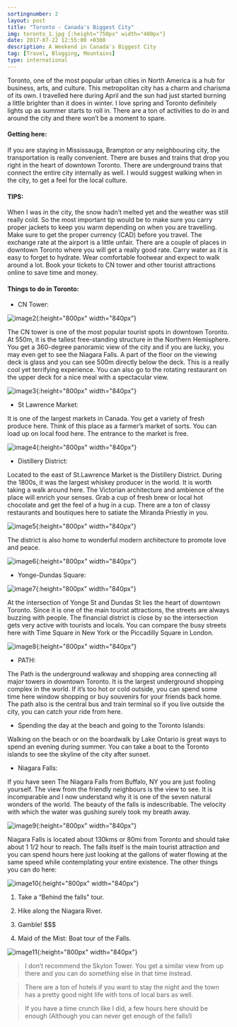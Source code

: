```yaml
---
sortingnumber: 2
layout: post
title: "Toronto - Canada's Biggest City"
img: toronto_1.jpg {:height="750px" width="400px"}
date: 2017-07-22 12:55:00 +0300
description: A Weekend in Canada's Biggest City
tag: [Travel, Blogging, Mountains]
type: international
---
```


Toronto, one of the most popular urban cities in North America is a hub for business, arts, and culture. This metropolitan city has a charm and charisma of its own. I travelled here during April and the sun had just started burning a little brighter than it does in winter. I love spring and Toronto definitely lights up as summer starts to roll in. There are a ton of activities to do in and around the city and there won’t be a moment to spare.

#### Getting here:

If you are staying in Mississauga, Brampton or any neighbouring city, the transportation is really convenient. There are buses and trains that drop you right in the heart of downtown Toronto. There are underground trains that connect the entire city internally as well. I would suggest walking when in the city, to get a feel for the local culture.

#### TIPS:

When I was in the city, the snow hadn’t melted yet and the weather was still really cold. So the most important tip would be to make sure you carry proper jackets to keep you warm depending on when you are travelling.
Make sure to get the proper currency (CAD) before you travel. The exchange rate at the airport is a little unfair. There are a couple of places in downtown Toronto where you will get a really good rate.
Carry water as it is easy to forget to hydrate.
Wear comfortable footwear and expect to walk around a lot.
Book your tickets to CN tower and other tourist attractions online to save time and money.

#### Things to do in Toronto:

- CN Tower:

![image2]({{site.baseurl}}/assets/img/toronto_2.jpg){:height="800px" width="840px"}

The CN tower is one of the most popular tourist spots in downtown Toronto. At 550m, it is the tallest free-standing structure in the Northern Hemisphere. You get a 360-degree panoramic view of the city and if you are lucky, you may even get to see the Niagara Falls. A part of the floor on the viewing deck is glass and you can see 500m directly below the deck. This is a really cool yet terrifying experience. You can also go to the rotating restaurant on the upper deck for a nice meal with a spectacular view.

![image3]({{site.baseurl}}/assets/img/toronto_3.jpg){:height="800px" width="840px"}

- St Lawrence Market:

It is one of the largest markets in Canada. You get a variety of fresh produce here. Think of this place as a farmer’s market of sorts. You can load up on local food here. The entrance to the market is free.

![image4]({{site.baseurl}}/assets/img/toronto_4.jpg){:height="800px" width="840px"}

- Distillery District:

Located to the east of St.Lawrence Market is the Distillery District. During the 1800s, it was the largest whiskey producer in the world. It is worth taking a walk around here. The Victorian architecture and ambience of the place will enrich your senses. Grab a cup of fresh brew or local hot chocolate and get the feel of a hug in a cup. There are a ton of classy restaurants and boutiques here to satiate the Miranda Priestly in you.

![image5]({{site.baseurl}}/assets/img/toronto_5.jpg){:height="800px" width="840px"}

The district is also home to wonderful modern architecture to promote love and peace.

![image6]({{site.baseurl}}/assets/img/toronto_6.jpg){:height="800px" width="840px"}

- Yonge-Dundas Square:

![image7]({{site.baseurl}}/assets/img/toronto_7.jpg){:height="800px" width="840px"}

At the intersection of Yonge St and Dundas St lies the heart of downtown Toronto. Since it is one of the main tourist attractions, the streets are always buzzing with people. The financial district is close by so the intersection gets very active with tourists and locals. You can compare the busy streets here with Time Square in New York or the Piccadilly Square in London.

![image8]({{site.baseurl}}/assets/img/toronto_8.jpg){:height="800px" width="840px"}

- PATH:

The Path is the underground walkway and shopping area connecting all major towers in downtown Toronto. It is the largest underground shopping complex in the world. If it’s too hot or cold outside, you can spend some time here window shopping or buy souvenirs for your friends back home. The path also is the central bus and train terminal so if you live outside the city, you can catch your ride from here.

- Spending the day at the beach and going to the Toronto Islands:

Walking on the beach or on the boardwalk by Lake Ontario is great ways to spend an evening during summer. You can take a boat to the Toronto islands to see the skyline of the city after sunset.

- Niagara Falls:

If you have seen The Niagara Falls from Buffalo, NY you are just fooling yourself. The view from the friendly neighbours is the view to see. It is incomparable and I now understand why it is one of the seven natural wonders of the world. The beauty of the falls is indescribable. The velocity with which the water was gushing surely took my breath away.

![image9]({{site.baseurl}}/assets/img/toronto_9.jpg){:height="800px" width="840px"}

Niagara Falls is located about 130kms or 80mi from Toronto and should take about 1 1/2 hour to reach. The falls itself is the main tourist attraction and you can spend hours here just looking at the gallons of water flowing at the same speed while contemplating your entire existence. The other things you can do here:

![image10]({{site.baseurl}}/assets/img/toronto_10.jpg){:height="800px" width="840px"}

1) Take a “Behind the falls” tour.

2) Hike along the Niagara River.

3) Gamble! $$$

4) Maid of the Mist: Boat tour of the Falls.


![image11]({{site.baseurl}}/assets/img/toronto_11.jpg){:height="800px" width="840px"}


 > I don’t recommend the Skylon Tower. You get a similar view from up there and you can do something else in that time instead.

> There are a ton of hotels if you want to stay the night and the town has a pretty good night life with tons of local bars as well.

> If you have a time crunch like I did, a few hours here should be enough (Although you can never get enough of the falls!)
